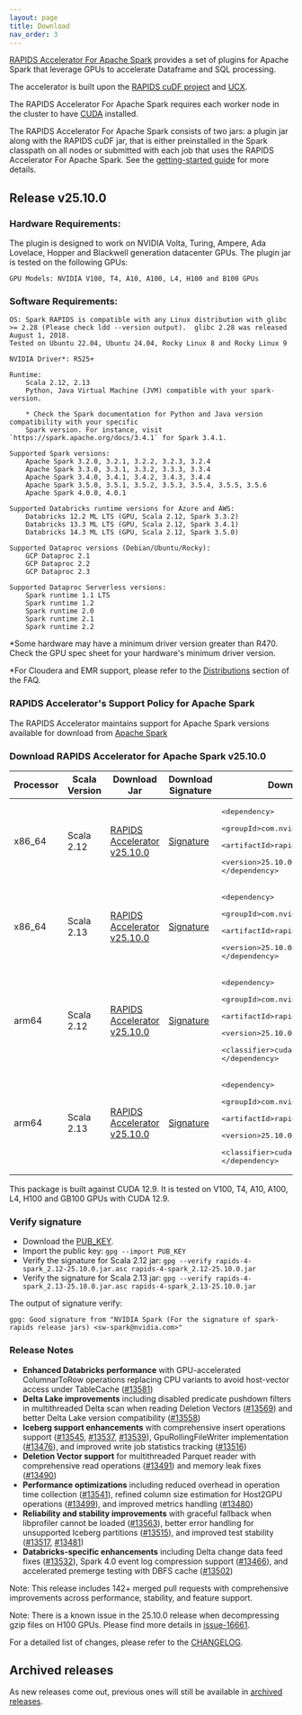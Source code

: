 ```yaml
---
layout: page
title: Download
nav_order: 3
---
```


[RAPIDS Accelerator For Apache Spark](https://github.com/NVIDIA/spark-rapids) provides a set of
plugins for Apache Spark that leverage GPUs to accelerate Dataframe and SQL processing.

The accelerator is built upon the [RAPIDS cuDF project](https://github.com/rapidsai/cudf) and
[UCX](https://github.com/openucx/ucx/).

The RAPIDS Accelerator For Apache Spark requires each worker node in the cluster to have
[CUDA](https://developer.nvidia.com/cuda-toolkit) installed.

The RAPIDS Accelerator For Apache Spark consists of two jars: a plugin jar along with the RAPIDS
cuDF jar, that is either preinstalled in the Spark classpath on all nodes or submitted with each job
that uses the RAPIDS Accelerator For Apache Spark. See the [getting-started
guide](https://docs.nvidia.com/spark-rapids/user-guide/latest/getting-started/overview.html) for more details.

## Release v25.10.0
### Hardware Requirements:

The plugin is designed to work on NVIDIA Volta, Turing, Ampere, Ada Lovelace, Hopper and Blackwell generation datacenter GPUs.  The plugin jar is tested on the following GPUs:

	GPU Models: NVIDIA V100, T4, A10, A100, L4, H100 and B100 GPUs

### Software Requirements:

    OS: Spark RAPIDS is compatible with any Linux distribution with glibc >= 2.28 (Please check ldd --version output).  glibc 2.28 was released August 1, 2018. 
    Tested on Ubuntu 22.04, Ubuntu 24.04, Rocky Linux 8 and Rocky Linux 9

	NVIDIA Driver*: R525+

	Runtime: 
		Scala 2.12, 2.13
		Python, Java Virtual Machine (JVM) compatible with your spark-version. 

		* Check the Spark documentation for Python and Java version compatibility with your specific 
		Spark version. For instance, visit `https://spark.apache.org/docs/3.4.1` for Spark 3.4.1.

	Supported Spark versions:
		Apache Spark 3.2.0, 3.2.1, 3.2.2, 3.2.3, 3.2.4
		Apache Spark 3.3.0, 3.3.1, 3.3.2, 3.3.3, 3.3.4
		Apache Spark 3.4.0, 3.4.1, 3.4.2, 3.4.3, 3.4.4
		Apache Spark 3.5.0, 3.5.1, 3.5.2, 3.5.3, 3.5.4, 3.5.5, 3.5.6
		Apache Spark 4.0.0, 4.0.1 
	
	Supported Databricks runtime versions for Azure and AWS:
		Databricks 12.2 ML LTS (GPU, Scala 2.12, Spark 3.3.2)
		Databricks 13.3 ML LTS (GPU, Scala 2.12, Spark 3.4.1)
		Databricks 14.3 ML LTS (GPU, Scala 2.12, Spark 3.5.0)
	
	Supported Dataproc versions (Debian/Ubuntu/Rocky):
		GCP Dataproc 2.1
		GCP Dataproc 2.2
		GCP Dataproc 2.3

	Supported Dataproc Serverless versions:
		Spark runtime 1.1 LTS
		Spark runtime 1.2
		Spark runtime 2.0
		Spark runtime 2.1
		Spark runtime 2.2

*Some hardware may have a minimum driver version greater than R470. Check the GPU spec sheet
for your hardware's minimum driver version.

*For Cloudera and EMR support, please refer to the
[Distributions](https://docs.nvidia.com/spark-rapids/user-guide/latest/faq.html#which-distributions-are-supported) section of the FAQ.

### RAPIDS Accelerator's Support Policy for Apache Spark
The RAPIDS Accelerator maintains support for Apache Spark versions available for download from [Apache Spark](https://spark.apache.org/downloads.html)

### Download RAPIDS Accelerator for Apache Spark v25.10.0

| Processor | Scala Version | Download Jar | Download Signature | Download From Maven |
|-----------|---------------|--------------|--------------------|---------------------|
| x86_64    | Scala 2.12    | [RAPIDS Accelerator v25.10.0](https://repo1.maven.org/maven2/com/nvidia/rapids-4-spark_2.12/25.10.0/rapids-4-spark_2.12-25.10.0.jar) | [Signature](https://repo1.maven.org/maven2/com/nvidia/rapids-4-spark_2.12/25.10.0/rapids-4-spark_2.12-25.10.0.jar.asc) | <pre>&lt;dependency&gt;<br/>    &lt;groupId&gt;com.nvidia&lt;/groupId&gt;<br/>    &lt;artifactId&gt;rapids-4-spark_2.12&lt;/artifactId&gt;<br/>    &lt;version&gt;25.10.0&lt;/version&gt;<br/>&lt;/dependency&gt;</pre> |
| x86_64    | Scala 2.13    | [RAPIDS Accelerator v25.10.0](https://repo1.maven.org/maven2/com/nvidia/rapids-4-spark_2.13/25.10.0/rapids-4-spark_2.13-25.10.0.jar) | [Signature](https://repo1.maven.org/maven2/com/nvidia/rapids-4-spark_2.13/25.10.0/rapids-4-spark_2.13-25.10.0.jar.asc) | <pre>&lt;dependency&gt;<br/>    &lt;groupId&gt;com.nvidia&lt;/groupId&gt;<br/>    &lt;artifactId&gt;rapids-4-spark_2.13&lt;/artifactId&gt;<br/>    &lt;version&gt;25.10.0&lt;/version&gt;<br/>&lt;/dependency&gt;</pre> |
| arm64     | Scala 2.12    | [RAPIDS Accelerator v25.10.0](https://repo1.maven.org/maven2/com/nvidia/rapids-4-spark_2.12/25.10.0/rapids-4-spark_2.12-25.10.0-cuda12-arm64.jar) | [Signature](https://repo1.maven.org/maven2/com/nvidia/rapids-4-spark_2.12/25.10.0/rapids-4-spark_2.12-25.10.0-cuda12-arm64.jar.asc) | <pre>&lt;dependency&gt;<br/>    &lt;groupId&gt;com.nvidia&lt;/groupId&gt;<br/>    &lt;artifactId&gt;rapids-4-spark_2.12&lt;/artifactId&gt;<br/>    &lt;version&gt;25.10.0&lt;/version&gt;<br/>    &lt;classifier&gt;cuda12-arm64&lt;/classifier&gt;<br/>&lt;/dependency&gt;</pre> |
| arm64     | Scala 2.13    | [RAPIDS Accelerator v25.10.0](https://repo1.maven.org/maven2/com/nvidia/rapids-4-spark_2.13/25.10.0/rapids-4-spark_2.13-25.10.0-cuda12-arm64.jar) | [Signature](https://repo1.maven.org/maven2/com/nvidia/rapids-4-spark_2.13/25.10.0/rapids-4-spark_2.13-25.10.0-cuda12-arm64.jar.asc) | <pre>&lt;dependency&gt;<br/>    &lt;groupId&gt;com.nvidia&lt;/groupId&gt;<br/>    &lt;artifactId&gt;rapids-4-spark_2.13&lt;/artifactId&gt;<br/>    &lt;version&gt;25.10.0&lt;/version&gt;<br/>    &lt;classifier&gt;cuda12-arm64&lt;/classifier&gt;<br/>&lt;/dependency&gt;</pre> |

This package is built against CUDA 12.9. It is tested on V100, T4, A10, A100, L4, H100 and GB100 GPUs with 
CUDA 12.9.  

### Verify signature
* Download the [PUB_KEY](https://keys.openpgp.org/search?q=sw-spark@nvidia.com).
* Import the public key: `gpg --import PUB_KEY`
* Verify the signature for Scala 2.12 jar:
    `gpg --verify rapids-4-spark_2.12-25.10.0.jar.asc rapids-4-spark_2.12-25.10.0.jar`
* Verify the signature for Scala 2.13 jar:
    `gpg --verify rapids-4-spark_2.13-25.10.0.jar.asc rapids-4-spark_2.13-25.10.0.jar`

The output of signature verify:

	gpg: Good signature from "NVIDIA Spark (For the signature of spark-rapids release jars) <sw-spark@nvidia.com>"

### Release Notes
* **Enhanced Databricks performance** with GPU-accelerated ColumnarToRow operations replacing CPU variants to avoid host-vector access under TableCache ([#13581](https://github.com/NVIDIA/spark-rapids/pull/13581))
* **Delta Lake improvements** including disabled predicate pushdown filters in multithreaded Delta scan when reading Deletion Vectors ([#13569](https://github.com/NVIDIA/spark-rapids/pull/13569)) and better Delta Lake version compatibility ([#13558](https://github.com/NVIDIA/spark-rapids/pull/13558))
* **Iceberg support enhancements** with comprehensive insert operations support ([#13545](https://github.com/NVIDIA/spark-rapids/pull/13545), [#13537](https://github.com/NVIDIA/spark-rapids/pull/13537), [#13539](https://github.com/NVIDIA/spark-rapids/pull/13539)), GpuRollingFileWriter implementation ([#13476](https://github.com/NVIDIA/spark-rapids/pull/13476)), and improved write job statistics tracking ([#13516](https://github.com/NVIDIA/spark-rapids/pull/13516))
* **Deletion Vector support** for multithreaded Parquet reader with comprehensive read operations ([#13491](https://github.com/NVIDIA/spark-rapids/pull/13491)) and memory leak fixes ([#13490](https://github.com/NVIDIA/spark-rapids/pull/13490))
* **Performance optimizations** including reduced overhead in operation time collection ([#13541](https://github.com/NVIDIA/spark-rapids/pull/13541)), refined column size estimation for Host2GPU operations ([#13499](https://github.com/NVIDIA/spark-rapids/pull/13499)), and improved metrics handling ([#13480](https://github.com/NVIDIA/spark-rapids/pull/13480))
* **Reliability and stability improvements** with graceful fallback when libprofiler cannot be loaded ([#13563](https://github.com/NVIDIA/spark-rapids/pull/13563)), better error handling for unsupported Iceberg partitions ([#13515](https://github.com/NVIDIA/spark-rapids/pull/13515)), and improved test stability ([#13517](https://github.com/NVIDIA/spark-rapids/pull/13517), [#13481](https://github.com/NVIDIA/spark-rapids/pull/13481))
* **Databricks-specific enhancements** including Delta change data feed fixes ([#13532](https://github.com/NVIDIA/spark-rapids/pull/13532)), Spark 4.0 event log compression support ([#13466](https://github.com/NVIDIA/spark-rapids/pull/13466)), and accelerated premerge testing with DBFS cache ([#13502](https://github.com/NVIDIA/spark-rapids/pull/13502))

Note: This release includes 142+ merged pull requests with comprehensive improvements across performance, stability, and feature support.

Note: There is a known issue in the 25.10.0 release when decompressing gzip files on H100 GPUs.
Please find more details in [issue-16661](https://github.com/rapidsai/cudf/issues/16661).

For a detailed list of changes, please refer to the
[CHANGELOG](https://github.com/NVIDIA/spark-rapids/blob/main/CHANGELOG.md).

## Archived releases

As new releases come out, previous ones will still be available in [archived releases](./archive.md).